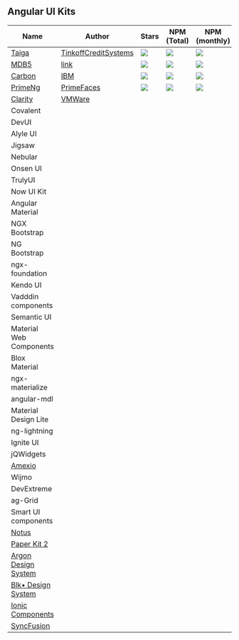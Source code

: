 ## Angular UI Kits

| Name | Author | Stars | NPM (Total) | NPM (monthly) | Version | License |
|---|---|---|---|---|---|---|
| [Taiga](https://taiga-ui.dev/) | [TinkoffCreditSystems](https://github.com/TinkoffCreditSystems) | ![](https://img.shields.io/github/stars/TinkoffCreditSystems/taiga-ui?style=flat&scale=2) | ![](https://badgen.net/npm/dt/@taiga-ui/cdk?style=flat&scale=2) | ![](https://badgen.net/npm/dm/@taiga-ui/cdk?style=flat&scale=2) |![](https://badgen.net/npm/v/@taiga-ui/cdk?style=flat)| ![](https://img.shields.io/github/license/TinkoffCreditSystems/taiga-ui?style=flat) |
| [MDB5](https://github.com/mdbootstrap/mdb-ui-kit) | [link]()  | ![](https://img.shields.io/github/stars/mdbootstrap/mdb-angular-ui-kit) | ![](https://badgen.net/npm/dt/mdbootstrap/mdb-angular-ui-kit?style=flat)|![](https://badgen.net/npm/dm/mdbootstrap/mdb-angular-ui-kit?style=flat)|![](https://badgen.net/npm/v/mdb-angular-ui-kit?style=flat)|![](https://img.shields.io/github/license/mdbootstrap/mdb-angular-ui-kit?style=flat)|
| [Carbon](https://angular.carbondesignsystem.com) |[IBM](https://github.com/IBM)|![](https://img.shields.io/github/stars/IBM/carbon-components-angular?style=flat)|![](https://img.shields.io/npm/dt/carbon-components-angular?style=flat)|![](https://img.shields.io/npm/dm/carbon-components-angular?style=flat)|![](https://img.shields.io/npm/v/carbon-components-angular?style=flat)|![](https://img.shields.io/github/license/IBM/carbon-components-angular?style=flat)|
| [PrimeNg](https://github.com/primefaces/primeng) |[PrimeFaces](https://github.com/primefaces)|![](https://badgen.net/github/stars/primefaces/primeng?style=flat)|![](https://badgen.net/npm/dt/primeng?style=flat)|![](https://badgen.net/npm/dm/primeng?style=flat)|![](https://badgen.net/npm/v/primeng?style=flat)|![](https://badgen.net/npm/license/primeng?style=flat)|
| [Clarity](https://github.com/vmware/clarity) | [VMWare](https://github.com/vmware)  |  |  |  |  |  |
| Covalent |  |  |  |  |  |  |
| DevUI |  |  |  |  |  |  |
| Alyle UI |  |  |  |  |  |  |
| Jigsaw |  |  |  |  |  |  |
| Nebular |  |  |  |  |  |  |
| Onsen UI |  |  |  |  |  |  |
| TrulyUI |  |  |  |  |  |  |
| Now UI Kit |  |  |  |  |  |  |
| Angular Material |  |  |  |  |  |  |
| NGX Bootstrap |  |  |  |  |  |  |
| NG Bootstrap |  |  |  |  |  |  |
| ngx-foundation |  |  |  |  |  |  |
| Kendo UI |  |  |  |  |  |  |
| Vadddin components |  |  |  |  |  |  |
| Semantic UI |  |  |  |  |  |  |
| Material Web Components |  |  |  |  |  |  |
| Blox Material |  |  |  |  |  |  |
| ngx-materialize |  |  |  |  |  |  |
| angular-mdl |  |  |  |  |  |  |
| Material Design Lite |  |  |  |  |  |  |
| ng-lightning |  |  |  |  |  |  |
| Ignite UI |  |  |  |  |  |  |
| jQWidgets |  |  |  |  |  |  |
| [Amexio](https://github.com/meta-magic/amexio.github.io) |  |  |  |  |  |  |
| Wijmo |  |  |  |  |  |  |
| DevExtreme |  |  |  |  |  |  |
| ag-Grid |  |  |  |  |  |  |
| Smart UI components |  |  |  |  |  |  |
| [Notus](https://github.com/creativetimofficial/notus-angular)  | 
| [Paper Kit 2](https://github.com/creativetimofficial/paper-kit-2-angular)  | 
| [Argon Design System](https://github.com/creativetimofficial/argon-design-system-angular) |
| [Blk• Design System](https://github.com/creativetimofficial/blk-design-system-angular) |
| [Ionic Components](https://ionicframework.com/docs/components) | 
| [SyncFusion](https://github.com/syncfusion/ej2-angular-ui-components) |

